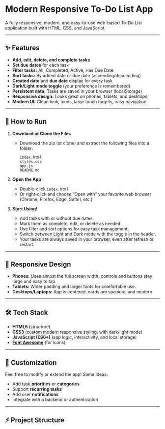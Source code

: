 # Modern Responsive To-Do List App

A fully responsive, modern, and easy-to-use web-based To-Do List application built with HTML, CSS, and JavaScript.

---

## ✨ Features

- **Add, edit, delete, and complete tasks**
- **Set due dates** for each task
- **Filter tasks:** All, Completed, Active, Has Due Date
- **Sort tasks:** By added date or due date (ascending/descending)
- **Created date** and **due date** display for every task
- **Dark/Light mode toggle** (your preference is remembered)
- **Persistent data:** Tasks are saved in your browser (localStorage)
- **Responsive design:** Looks great on phones, tablets, and desktops
- **Modern UI:** Clean look, icons, large touch targets, easy navigation

---

## 🚀 How to Run

1. **Download or Clone the Files**

   - Download the zip (or clone) and extract the following files into a folder:
     ```
     index.html
     styles.css
     app.js
     README.md
     ```

2. **Open the App**

   - Double-click `index.html`  
   - Or right-click and choose “Open with” your favorite web browser (Chrome, Firefox, Edge, Safari, etc.)

3. **Start Using!**

   - Add tasks with or without due dates.
   - Mark them as complete, edit, or delete as needed.
   - Use filter and sort options for easy task management.
   - Switch between Light and Dark mode with the toggle in the header.
   - Your tasks are always saved in your browser, even after refresh or restart.

---

## 📱 Responsive Design

- **Phones:** Uses almost the full screen width; controls and buttons stay large and easy to tap.
- **Tablets:** Wider padding and larger fonts for comfortable use.
- **Desktops/Laptops:** App is centered, cards are spacious and modern.

---

## 🛠️ Tech Stack

- **HTML5** (structure)
- **CSS3** (custom modern responsive styling, with dark/light mode)
- **JavaScript (ES6+)** (app logic, interactivity, and local storage)
- **[Font Awesome](https://fontawesome.com/)** (for icons)

---

## 🔧 Customization

Feel free to modify or extend the app! Some ideas:
- Add task **priorities** or **categories**
- Support **recurring tasks**
- Add user **notifications**
- Integrate with a backend or authentication

---

## ⚡️ Project Structure

